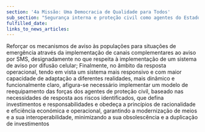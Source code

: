 ```yaml
---
section: '4a Missão: Uma Democracia de Qualidade para Todos'
sub_section: "Segurança interna e proteção civil como agentes do Estado de Direito"
fulfilled_date:
links_to_news_articles:
---
```


Reforçar os mecanismos de aviso às populações para situações de emergência através da implementação de canais complementares ao aviso por SMS, designadamente no que respeita à implementação de um sistema de aviso por difusão celular; Finalmente, no âmbito da resposta operacional, tendo em vista um sistema mais responsivo e com maior capacidade de adaptação a diferentes realidades, mais dinâmico e funcionalmente claro, afigura-se necessário implementar um modelo de reequipamento das forças dos agentes de proteção civil, baseado nas necessidades de resposta aos riscos identificados, que defina investimentos e responsabilidades e obedeça a princípios de racionalidade e eficiência económica e operacional, garantindo a modernização de meios e a sua interoperabilidade, minimizando a sua obsolescência e a duplicação de investimentos